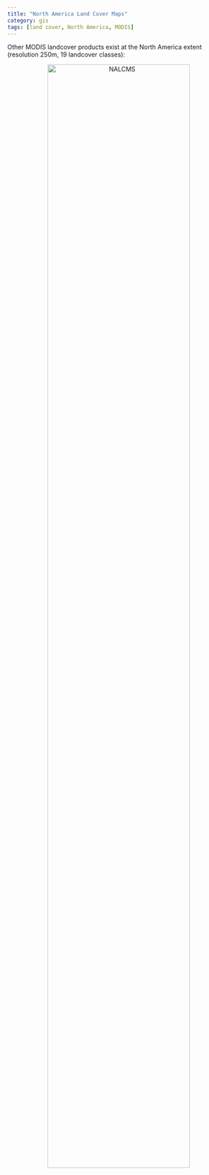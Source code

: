 ```yaml
---
title: "North America Land Cover Maps"
category: gis
tags: [land cover, North America, MODIS]
---
```


Other MODIS landcover products exist at the North America extent (resolution 250m, 19 landcover classes):


<center>
<img src="{{ site.baseurl }}/images/{{ page.category }}/map2.png" class="img-responsive" alt="NALCMS" width="80%">
</center>
